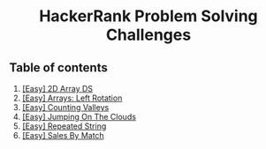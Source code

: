 <h1 align="center">
  HackerRank Problem Solving Challenges
</p>

 ## Table of contents
 
 1) [[Easy] 2D Array DS](./2d-array-ds)
 2) [[Easy] Arrays: Left Rotation](./arrays-left-rotation)
 3) [[Easy] Counting Valleys](./counting-valleys)
 4) [[Easy] Jumping On The Clouds](./jumping-on-the-clouds)
 5) [[Easy] Repeated String](./repeated-string)
 6) [[Easy] Sales By Match](./sales-by-match)

